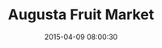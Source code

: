---
layout: post
title:  "Augusta Fruit Market"
number: "99"
date:   2015-04-09 08:00:30
large-image: "https://farm9.staticflickr.com/8728/17100862352_95249bb988_k.jpg"
---